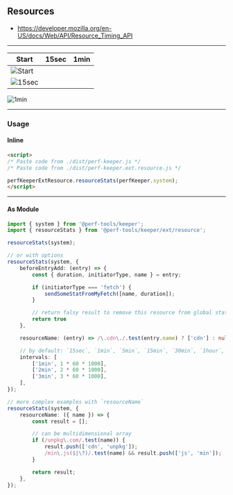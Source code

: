 Resources
---------
- https://developer.mozilla.org/en-US/docs/Web/API/Resource_Timing_API

---

Start|15sec|1min
---|---|---
![Start](https://cdn-images-1.medium.com/max/1600/1*GOQYCUHVU8fhu0cQv3JzDw.png)|
![15sec](https://cdn-images-1.medium.com/max/1600/1*B3YrsKIqAhVl9J2E83qN4g.png)|
![1min](https://cdn-images-1.medium.com/max/1600/1*flmBRrsX2q0a1fc7IgY0zg.png)

---

### Usage

#### Inline

```html
<script>
/* Paste code from ./dist/perf-keeper.js */
/* Paste code from ./dist/perf-keeper.ext.resource.js */

perfKeeperExtResource.resourceStats(perfKeeper.system);
</script>
```

---

#### As Module

```ts
import { system } from '@perf-tools/keeper';
import { resourceStats } from '@perf-tools/keeper/ext/resource';

resourceStats(system);

// or with options
resourceStats(system, {
	beforeEntryAdd: (entry) => {
		const { duration, initiatorType, name } = entry;

		if (initiatorType === 'fetch') {
			sendSomeStatFromMyFetch([name, duration]);
		}

		// return falsy result to remove this resource from global stats
		return true
	},

	resourceName: (entry) => /\.cdn\./.test(entry.name) ? ['cdn'] : null,

	// by default: `15sec`, `1min`, `5min`, `15min`, `30min`, `1hour`, `1day` and `2days`
	intervals: [
		['1min', 1 * 60 * 1000],
		['2min', 2 * 60 * 1000],
		['3min', 3 * 60 * 1000],
	],
});

// more complex examples with `resourceName`
resourceStats(system, {
	resourceName: ({ name }) => {
		const result = [];

		// can be multidimensional array
		if (/unpkg\.com/.test(name)) {
			result.push(['cdn', 'unpkg']);
			/min\.js($|\?)/.test(name) && result.push(['js', 'min']);
		}

		return result;
	},
});
```
